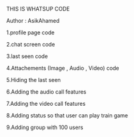 THIS IS WHATSUP CODE

Author : AsikAhamed

1.profile page code

2.chat screen code

3.last seen code

4.Attachements (Image , Audio , Video) code

5.Hiding the last seen

6.Adding the audio call features

7.Adding the video call features

8.Adding status so that user can play train game

9.Adding group with 100 users

